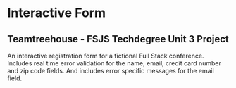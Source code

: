# Interactive Form
## Teamtreehouse - FSJS Techdegree Unit 3 Project
An interactive registration form for a fictional Full Stack conference. Includes real time error validation for the name, email, credit card number and zip code fields. And includes error specific messages for the email field.